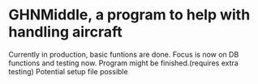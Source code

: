 # GHNMiddle, a program to help with handling aircraft
Currently in production, basic funtions are done.
Focus is now on DB functions and testing now.
Program might be finished.(requires extra testing)
Potential setup file possible
